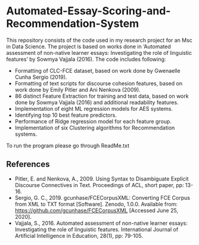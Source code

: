 # Automated-Essay-Scoring-and-Recommendation-System
This repository consists of the code used in my research project for an Msc in Data Science. The project is based on works done in ‘Automated assessment of non-native learner essays: Investigating the role of linguistic features’ by Sowmya Vajjala (2016). The code includes following:
- Formatting of CLC-FCE dataset, based on work done by Gwenaelle Cunha Sergio (2019).
- Formatting of text scripts for discourse cohesion features, based on work done by Emily Pitler and Ani Nenkova (2009).
- 86 distinct Feature Extraction for training and test data, based on work done by Sowmya Vajjala (2016) and additional readability features.
- Implementation of eight ML regression models for AES systems.
- Identifying top 10 best feature predictors.
- Performance of Ridge regression model for each feature group.
- Implementation of six Clustering algorithms for Recommendation systems.

To run the program please go through ReadMe.txt

## References
- Pitler, E. and Nenkova, A., 2009. Using Syntax to Disambiguate Explicit Discourse Connectives in Text. Proceedings of ACL, short paper, pp: 13-16.
- Sergio, G. C., 2019. gcunhase/FCECorpusXML: Converting FCE Corpus from XML to TXT format [Software]. Zenodo, 1.0.0. Available from: https://github.com/gcunhase/FCECorpusXML [Accessed June 25, 2020].
- Vajjala, S., 2016. Automated assessment of non-native learner essays: Investigating the role of linguistic features. International Journal of Artificial Intelligence in Education, 28(1), pp: 79-105.

